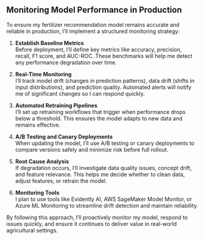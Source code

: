 ##  Monitoring Model Performance in Production

To ensure my fertilizer recommendation model remains accurate and reliable in production, I’ll implement a structured monitoring strategy:

1. **Establish Baseline Metrics**  
   Before deployment, I’ll define key metrics like accuracy, precision, recall, F1 score, and AUC-ROC. These benchmarks will help me detect any performance degradation over time.

2. **Real-Time Monitoring**  
   I’ll track model drift (changes in prediction patterns), data drift (shifts in input distributions), and prediction quality. Automated alerts will notify me of significant changes so I can respond quickly.

3. **Automated Retraining Pipelines**  
   I’ll set up retraining workflows that trigger when performance drops below a threshold. This ensures the model adapts to new data and remains effective.

4. **A/B Testing and Canary Deployments**  
   When updating the model, I’ll use A/B testing or canary deployments to compare versions safely and minimize risk before full rollout.

5. **Root Cause Analysis**  
   If degradation occurs, I’ll investigate data quality issues, concept drift, and feature relevance. This helps me decide whether to clean data, adjust features, or retrain the model.

6. **Monitoring Tools**  
   I plan to use tools like Evidently AI, AWS SageMaker Model Monitor, or Azure ML Monitoring to streamline drift detection and maintain reliability.

By following this approach, I’ll proactively monitor my model, respond to issues quickly, and ensure it continues to deliver value in real-world agricultural settings.
